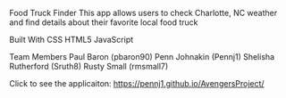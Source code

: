 Food Truck Finder
This app allows users to check Charlotte, NC weather and find details about their favorite local food truck


Built With
CSS
HTML5
JavaScript

Team Members
Paul Baron (pbaron90)
Penn Johnakin (Pennj1)
Shelisha Rutherford (Sruth8)
Rusty Small (rmsmall7)


Click to see the applicaiton:
https://pennj1.github.io/AvengersProject/
